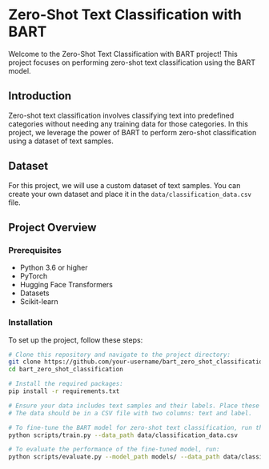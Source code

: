 
# Zero-Shot Text Classification with BART

Welcome to the Zero-Shot Text Classification with BART project! This project focuses on performing zero-shot text classification using the BART model.

## Introduction

Zero-shot text classification involves classifying text into predefined categories without needing any training data for those categories. In this project, we leverage the power of BART to perform zero-shot classification using a dataset of text samples.

## Dataset

For this project, we will use a custom dataset of text samples. You can create your own dataset and place it in the `data/classification_data.csv` file.

## Project Overview

### Prerequisites

- Python 3.6 or higher
- PyTorch
- Hugging Face Transformers
- Datasets
- Scikit-learn

### Installation

To set up the project, follow these steps:

```bash
# Clone this repository and navigate to the project directory:
git clone https://github.com/your-username/bart_zero_shot_classification.git
cd bart_zero_shot_classification

# Install the required packages:
pip install -r requirements.txt

# Ensure your data includes text samples and their labels. Place these files in the data/ directory.
# The data should be in a CSV file with two columns: text and label.

# To fine-tune the BART model for zero-shot text classification, run the following command:
python scripts/train.py --data_path data/classification_data.csv

# To evaluate the performance of the fine-tuned model, run:
python scripts/evaluate.py --model_path models/ --data_path data/classification_data.csv
